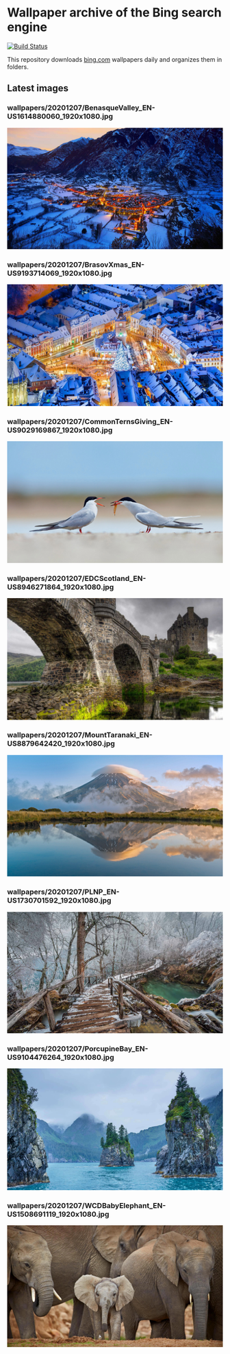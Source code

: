 # Wallpaper archive of the Bing search engine

[![Build Status](https://travis-ci.org/kijart/bing-daily-images-dl.svg?branch=wallpapers)](https://travis-ci.org/kijart/bing-daily-images-dl)

This repository downloads [bing.com](https://www.bing.com) wallpapers daily and organizes them in folders.

## Latest images

<!-- Wallpapers -->

### wallpapers/20201207/BenasqueValley_EN-US1614880060_1920x1080.jpg

![wallpapers/20201207/BenasqueValley_EN-US1614880060_1920x1080.jpg](wallpapers/20201207/BenasqueValley_EN-US1614880060_1920x1080.jpg)

### wallpapers/20201207/BrasovXmas_EN-US9193714069_1920x1080.jpg

![wallpapers/20201207/BrasovXmas_EN-US9193714069_1920x1080.jpg](wallpapers/20201207/BrasovXmas_EN-US9193714069_1920x1080.jpg)

### wallpapers/20201207/CommonTernsGiving_EN-US9029169867_1920x1080.jpg

![wallpapers/20201207/CommonTernsGiving_EN-US9029169867_1920x1080.jpg](wallpapers/20201207/CommonTernsGiving_EN-US9029169867_1920x1080.jpg)

### wallpapers/20201207/EDCScotland_EN-US8946271864_1920x1080.jpg

![wallpapers/20201207/EDCScotland_EN-US8946271864_1920x1080.jpg](wallpapers/20201207/EDCScotland_EN-US8946271864_1920x1080.jpg)

### wallpapers/20201207/MountTaranaki_EN-US8879642420_1920x1080.jpg

![wallpapers/20201207/MountTaranaki_EN-US8879642420_1920x1080.jpg](wallpapers/20201207/MountTaranaki_EN-US8879642420_1920x1080.jpg)

### wallpapers/20201207/PLNP_EN-US1730701592_1920x1080.jpg

![wallpapers/20201207/PLNP_EN-US1730701592_1920x1080.jpg](wallpapers/20201207/PLNP_EN-US1730701592_1920x1080.jpg)

### wallpapers/20201207/PorcupineBay_EN-US9104476264_1920x1080.jpg

![wallpapers/20201207/PorcupineBay_EN-US9104476264_1920x1080.jpg](wallpapers/20201207/PorcupineBay_EN-US9104476264_1920x1080.jpg)

### wallpapers/20201207/WCDBabyElephant_EN-US1508691119_1920x1080.jpg

![wallpapers/20201207/WCDBabyElephant_EN-US1508691119_1920x1080.jpg](wallpapers/20201207/WCDBabyElephant_EN-US1508691119_1920x1080.jpg)

